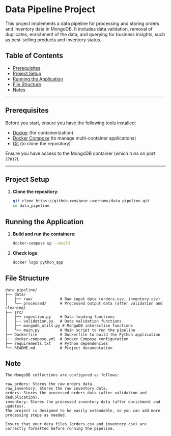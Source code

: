 # Data Pipeline Project

This project implements a data pipeline for processing and storing orders and inventory data in MongoDB. It includes data validation, removal of duplicates, enrichment of the data, and querying for business insights, such as best-selling products and inventory status.

## Table of Contents
- [Prerequisites](#prerequisites)
- [Project Setup](#project-setup)
- [Running the Application](#running-the-application)
- [File Structure](#file-structure)
- [Notes](#notes)

---

## Prerequisites

Before you start, ensure you have the following tools installed:

- [Docker](https://www.docker.com/get-started) (for containerization)
- [Docker Compose](https://docs.docker.com/compose/install/) (to manage multi-container applications)
- [Git](https://git-scm.com/) (to clone the repository)

Ensure you have access to the MongoDB container (which runs on port `27017`).

---

## Project Setup

1. **Clone the repository**:
   
   ```bash
   git clone https://github.com/your-username/data_pipeline.git
   cd data_pipeline


## Running the Application

1. **Build and run the containers**:

    ```bash
    docker-compose up --build

2. **Check logs**:

    ```bash
    docker logs python_app

## File Structure

    data_pipeline/
    ├── data/
    │   ├── raw/            # Raw input data (orders.csv, inventory.csv)
    │   └── processed/      # Processed output data (after validation and cleaning)
    ├── src/
    │   ├── ingestion.py    # Data loading functions
    │   ├── validation.py   # Data validation functions
    │   ├── mongodb_utils.py # MongoDB interaction functions
    │   └── main.py         # Main script to run the pipeline
    ├── Dockerfile          # Dockerfile to build the Python application
    ├── docker-compose.yml  # Docker Compose configuration
    ├── requirements.txt    # Python dependencies
    └── README.md           # Project documentation

## Note

    The MongoDB collections are configured as follows:

    raw_orders: Stores the raw orders data.
    raw_inventory: Stores the raw inventory data.
    orders: Stores the processed orders data (after validation and deduplication).
    inventory: Stores the processed inventory data (after enrichment and updates).
    The project is designed to be easily extendable, so you can add more processing steps as needed.

    Ensure that your data files (orders.csv and inventory.csv) are correctly formatted before running the pipeline.